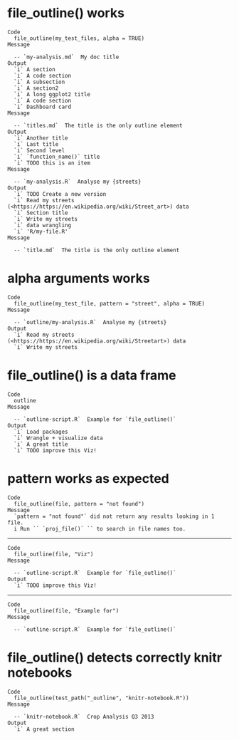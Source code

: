 # file_outline() works

    Code
      file_outline(my_test_files, alpha = TRUE)
    Message
      
      -- `my-analysis.md`  My doc title 
    Output
      `i` A section
      `i` A code section
      `i` A subsection
      `i` A section2
      `i` A long ggplot2 title
      `i` A code section
      `i` Dashboard card
    Message
      
      -- `titles.md`  The title is the only outline element 
    Output
      `i` Another title
      `i` Last title
      `i` Second level
      `i` `function_name()` title
      `i` TODO this is an item
    Message
      
      -- `my-analysis.R`  Analyse my {streets} 
    Output
      `i` TODO Create a new version
      `i` Read my streets (<https://https://en.wikipedia.org/wiki/Street_art>) data
      `i` Section title
      `i` Write my streets
      `i` data wrangling
      `i` 'R/my-file.R'
    Message
      
      -- `title.md`  The title is the only outline element 

# alpha arguments works

    Code
      file_outline(my_test_file, pattern = "street", alpha = TRUE)
    Message
      
      -- `outline/my-analysis.R`  Analyse my {streets} 
    Output
      `i` Read my streets (<https://https://en.wikipedia.org/wiki/Streetart>) data
      `i` Write my streets

# file_outline() is a data frame

    Code
      outline
    Message
      
      -- `outline-script.R`  Example for `file_outline()` 
    Output
      `i` Load packages
      `i` Wrangle + visualize data
      `i` A great title
      `i` TODO improve this Viz!

# pattern works as expected

    Code
      file_outline(file, pattern = "not found")
    Message
      `pattern = "not found"` did not return any results looking in 1 file.
      i Run `` `proj_file()` `` to search in file names too.

---

    Code
      file_outline(file, "Viz")
    Message
      
      -- `outline-script.R`  Example for `file_outline()` 
    Output
      `i` TODO improve this Viz!

---

    Code
      file_outline(file, "Example for")
    Message
      
      -- `outline-script.R`  Example for `file_outline()` 

# file_outline() detects correctly knitr notebooks

    Code
      file_outline(test_path("_outline", "knitr-notebook.R"))
    Message
      
      -- `knitr-notebook.R`  Crop Analysis Q3 2013 
    Output
      `i` A great section

